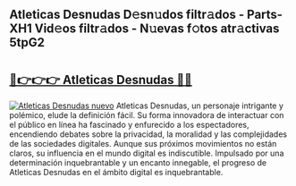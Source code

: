 ## Atleticas Desnudas D𝚎sn𝚞dos filtr𝚊dos - Parts-XH1 Vid𝚎os filtr𝚊dos - N𝚞evas f𝚘tos atr𝚊ctivas 5tpG2

# <h2><a href="http://mb0lrk.tromn.icu/?c=Atleticas+Desnudas">🔗👉👉👉 Atleticas Desnudas 🔗🔗</a></h2>

[![Atleticas Desnudas nuevo](https://i.imgur.com/pEAQMta.gif)](http://mb0lrk.tromn.icu/?c=Atleticas+Desnudas)
Atleticas Desnudas, un personaje intrigante y polémico, elude la definición fácil. Su forma innovadora de interactuar con el público en línea ha fascinado y enfurecido a los espectadores, encendiendo debates sobre la privacidad, la moralidad y las complejidades de las sociedades digitales. Aunque sus próximos movimientos no están claros, su influencia en el mundo digital es indiscutible. Impulsado por una determinación inquebrantable y un encanto innegable, el progreso de Atleticas Desnudas en el ámbito digital es inquebrantable.
